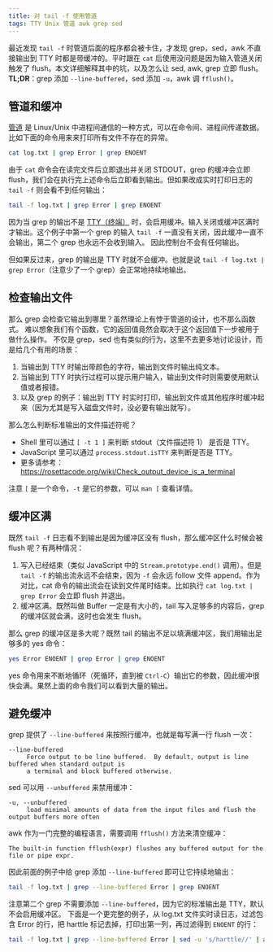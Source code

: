 ```yaml
---
title: 对 tail -f 使用管道
tags: TTY Unix 管道 awk grep sed
---
```


最近发现 `tail -f` 时管道后面的程序都会被卡住，才发现 grep，sed，awk 不直接输出到 TTY 时都是带缓冲的。平时跟在 `cat` 后使用没问题是因为输入管道关闭触发了 flush。本文详细解释其中的坑，以及怎么让 sed, awk, grep 立即 flush。
**TL;DR**：grep 添加 `--line-buffered`，sed 添加 `-u`，awk 调 `fflush()`。

<!--more-->

## 管道和缓冲

[管道][pipe] 是 Linux/Unix 中进程间通信的一种方式，可以在命令间、进程间传递数据。比如下面的命令用来来打印所有文件不存在的异常。

```bash
cat log.txt | grep Error | grep ENOENT
```

由于 `cat` 命令会在读完文件后立即退出并关闭 STDOUT，grep 的缓冲会立即 flush，我们会在执行完上述命令后立即看到输出。但如果改成实时打印日志的 `tail -f` 则会看不到任何输出：

```bash
tail -f log.txt | grep Error | grep ENOENT
```

因为当 grep 的输出不是 [TTY（终端）][tty] 时，会启用缓冲。输入关闭或缓冲区满时才输出。这个例子中第一个 grep 的输入 `tail -f` 一直没有关闭，因此缓冲一直不会输出，第二个 grep 也永远不会收到输入。
因此控制台不会有任何输出。

但如果反过来，grep 的输出是 TTY 时就不会缓冲。也就是说 `tail -f log.txt | grep Error`（注意少了一个 grep）会正常地持续地输出。

## 检查输出文件

那么 grep 会检查它输出到哪里？虽然理论上有悖于管道的设计，也不那么函数式。
难以想象我们有个函数，它的返回值竟然会取决于这个返回值下一步被用于做什么操作。
不仅是 grep，sed 也有类似的行为，这里不去更多地讨论设计，而是给几个有用的场景：

1. 当输出到 TTY 时输出带颜色的字符，输出到文件时输出纯文本。
2. 当输出到 TTY 时执行过程可以提示用户输入，输出到文件时则需要使用默认值或者报错。
3. 以及 grep 的例子：输出到 TTY 时实时打印，输出到文件或其他程序时缓冲起来（因为尤其是写入磁盘文件时，没必要有输出就写）。

那么怎么判断标准输出的文件描述符呢？

- Shell 里可以通过 `[ -t 1 ]` 来判断 stdout（文件描述符 1） 是否是 TTY。
- JavaScript 里可以通过 `process.stdout.isTTY` 来判断是否是 TTY。
- 更多请参考：<https://rosettacode.org/wiki/Check_output_device_is_a_terminal>

注意 `[` 是一个命令，`-t` 是它的参数，可以 `man [` 查看详情。

## 缓冲区满

既然 `tail -f` 日志看不到输出是因为缓冲区没有 flush，那么缓冲区什么时候会被 flush 呢？有两种情况：

1. 写入已经结束（类似 JavaScript 中的 `Stream.prototype.end()` 调用）。但是 `tail -f` 的输出流永远不会结束，因为 `-f` 会永远 follow 文件 append。作为对比，cat 命令的输出流会在读到文件尾时结束。比如执行 `cat log.txt | grep Error` 会立即 flush 并退出。
2. 缓冲区满。既然叫做 Buffer 一定是有大小的，tail 写入足够多的内容后，grep 的缓冲区就会满，这时也会发生 flush。

那么 grep 的缓冲区是多大呢？既然 tail 的输出不足以填满缓冲区，我们用输出足够多的 yes 命令：

```bash
yes Error ENOENT | grep Error | grep ENOENT
```

yes 命令用来不断地循环（死循环，直到被 `Ctrl-C`）输出它的参数，因此缓冲很快会满。果然上面的命令我们可以看到大量的输出。

## 避免缓冲

grep 提供了 `--line-buffered` 来按照行缓冲，也就是每写满一行 flush 一次：

```
--line-buffered
     Force output to be line buffered.  By default, output is line buffered when standard output is
     a terminal and block buffered otherwise.
```

sed 可以用 `--unbuffered` 来禁用缓冲：

```
-u, --unbuffered
     load minimal amounts of data from the input files and flush the output buffers more often
```

awk 作为一门完整的编程语言，需要调用 `fflush()` 方法来清空缓冲：

```
The built-in function fflush(expr) flushes any buffered output for the file or pipe expr.
```

因此前面的例子中给 grep 添加 `--line-buffered` 即可让它持续地输出：

```bash
tail -f log.txt | grep --line-buffered Error | grep ENOENT
```

注意第二个 grep 不需要添加 `--line-buffered`，因为它的标准输出是 TTY，默认不会启用缓冲区。
下面是一个更完整的例子，从 log.txt 文件实时读日志，过滤包含 Error 的行，把 harttle 标记去掉，打印出第一列，再过滤得到 `ENOENT` 的行：

```bash
tail -f log.txt | grep --line-buffered Error | sed -u 's/harttle//' | awk '${print $1; fflush()}' | grep ENOENT
```

[pipe]: https://man7.org/linux/man-pages/man2/pipe2.2.html
[tty]: /2016/06/08/shell-config-files.html